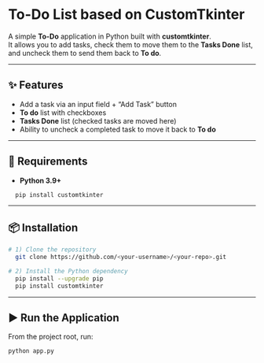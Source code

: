 # To-Do List based on CustomTkinter

A simple **To-Do** application in Python built with **customtkinter**.  
It allows you to add tasks, check them to move them to the **Tasks Done** list, and uncheck them to send them back to **To do**.

---

## ✨ Features

- Add a task via an input field + “Add Task” button  
- **To do** list with checkboxes  
- **Tasks Done** list (checked tasks are moved here)  
- Ability to uncheck a completed task to move it back to **To do**  

---

## 🧰 Requirements

- **Python 3.9+**  
```bash
  pip install customtkinter
```
---

## 📦 Installation
 
```bash
# 1) Clone the repository
  git clone https://github.com/<your-username>/<your-repo>.git

# 2) Install the Python dependency
  pip install --upgrade pip
  pip install customtkinter
```
---
## ▶️ Run the Application
From the project root, run:
```bash
python app.py
```
